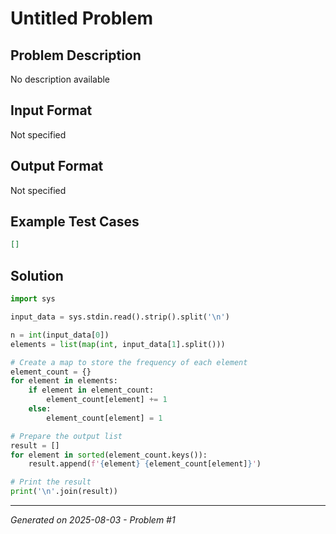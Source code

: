 # Untitled Problem

## Problem Description
No description available

## Input Format
Not specified

## Output Format
Not specified

## Example Test Cases
```json
[]
```

## Solution
```python
import sys

input_data = sys.stdin.read().strip().split('\n')

n = int(input_data[0])
elements = list(map(int, input_data[1].split()))

# Create a map to store the frequency of each element
element_count = {}
for element in elements:
    if element in element_count:
        element_count[element] += 1
    else:
        element_count[element] = 1

# Prepare the output list
result = []
for element in sorted(element_count.keys()):
    result.append(f'{element} {element_count[element]}')

# Print the result
print('\n'.join(result))
```

---
*Generated on 2025-08-03 - Problem #1*
